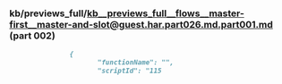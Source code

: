 ### kb/previews_full/kb__previews_full__flows__master-first__master-and-slot@guest.har.part026.md.part001.md (part 002)

```md
               {
                      "functionName": "",
                      "scriptId": "115
```

```
